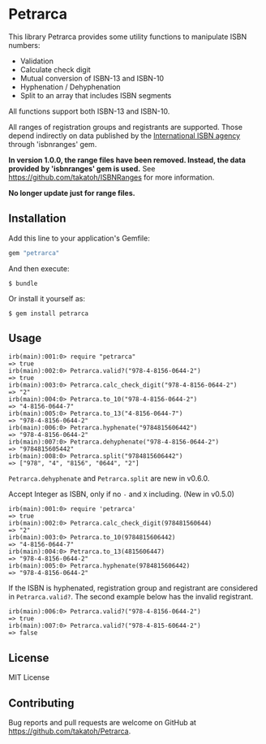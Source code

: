 # Petrarca

This library Petrarca provides some utility functions to manipulate ISBN numbers:

- Validation
- Calculate check digit
- Mutual conversion of ISBN-13 and ISBN-10
- Hyphenation / Dehyphenation
- Split to an array that includes ISBN segments

All functions support both ISBN-13 and ISBN-10.

All ranges of registration groups and registrants are supported.
Those depend indirectly on data published by the [International ISBN agency](https://www.isbn-international.org/) through 'isbnranges' gem.

**In version 1.0.0, the range files have been removed. Instead, the data provided by 'isbnranges' gem is used.** See https://github.com/takatoh/ISBNRanges for more information.

**No longer update just for range files.**

## Installation

Add this line to your application's Gemfile:

```ruby
gem "petrarca"
```

And then execute:

    $ bundle

Or install it yourself as:

    $ gem install petrarca

## Usage

    irb(main):001:0> require "petrarca"
    => true
    irb(main):002:0> Petrarca.valid?("978-4-8156-0644-2")
    => true
    irb(main):003:0> Petrarca.calc_check_digit("978-4-8156-0644-2")
    => "2"
    irb(main):004:0> Petrarca.to_10("978-4-8156-0644-2")
    => "4-8156-0644-7"
    irb(main):005:0> Petrarca.to_13("4-8156-0644-7")
    => "978-4-8156-0644-2"
    irb(main):006:0> Petrarca.hyphenate("9784815606442")
    => "978-4-8156-0644-2"
    irb(main):007:0> Petrarca.dehyphenate("978-4-8156-0644-2")
    => "9784815605442"
    irb(main):008:0> Petrarca.split("9784815606442")
    => ["978", "4", "8156", "0644", "2"]

`Petrarca.dehyphenate` and `Petrarca.split` are new in v0.6.0.

Accept Integer as ISBN, only if no `-` and `X` including. (New in v0.5.0)

    irb(main):001:0> require 'petrarca'
    => true
    irb(main):002:0> Petrarca.calc_check_digit(978481560644)
    => "2"
    irb(main):003:0> Petrarca.to_10(9784815606442)
    => "4-8156-0644-7"
    irb(main):004:0> Petrarca.to_13(4815606447)
    => "978-4-8156-0644-2"
    irb(main):005:0> Petrarca.hyphenate(9784815606442)
    => "978-4-8156-0644-2"

If the ISBN is hyphenated, registration group and registrant are considered in `Petrarca.valid?`. The second example below has the invalid registrant.

    irb(main):006:0> Petrarca.valid?("978-4-8156-0644-2")
    => true
    irb(main):007:0> Petrarca.valid?("978-4-815-60644-2")
    => false

## License

MIT License

## Contributing

Bug reports and pull requests are welcome on GitHub at
https://github.com/takatoh/Petrarca.
